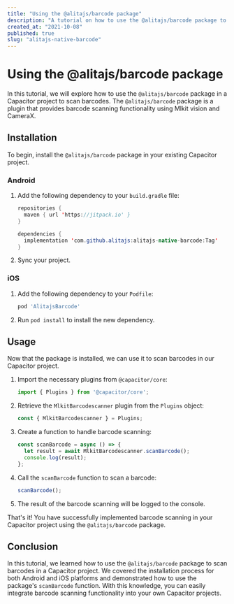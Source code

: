 ```yaml
---
title: "Using the @alitajs/barcode package"
description: "A tutorial on how to use the @alitajs/barcode package to scan barcodes in a Capacitor project"
created_at: "2021-10-08"
published: true
slug: "alitajs-native-barcode"
---
```


# Using the @alitajs/barcode package

In this tutorial, we will explore how to use the `@alitajs/barcode` package in a Capacitor project to scan barcodes. The `@alitajs/barcode` package is a plugin that provides barcode scanning functionality using Mlkit vision and CameraX.

## Installation

To begin, install the `@alitajs/barcode` package in your existing Capacitor project.

### Android

1. Add the following dependency to your `build.gradle` file:

   ```java
   repositories {
     maven { url 'https://jitpack.io' }
   }

   dependencies {
     implementation 'com.github.alitajs:alitajs-native-barcode:Tag'
   }
   ```

2. Sync your project.

### iOS

1. Add the following dependency to your `Podfile`:

   ```ruby
   pod 'AlitajsBarcode'
   ```

2. Run `pod install` to install the new dependency.

## Usage

Now that the package is installed, we can use it to scan barcodes in our Capacitor project.

1. Import the necessary plugins from `@capacitor/core`:

   ```javascript
   import { Plugins } from '@capacitor/core';
   ```

2. Retrieve the `MlkitBarcodescanner` plugin from the `Plugins` object:

   ```javascript
   const { MlkitBarcodescanner } = Plugins;
   ```

3. Create a function to handle barcode scanning:

   ```javascript
   const scanBarcode = async () => {
     let result = await MlkitBarcodescanner.scanBarcode();
     console.log(result);
   };
   ```

4. Call the `scanBarcode` function to scan a barcode:

   ```javascript
   scanBarcode();
   ```

5. The result of the barcode scanning will be logged to the console.

That's it! You have successfully implemented barcode scanning in your Capacitor project using the `@alitajs/barcode` package.

## Conclusion

In this tutorial, we learned how to use the `@alitajs/barcode` package to scan barcodes in a Capacitor project. We covered the installation process for both Android and iOS platforms and demonstrated how to use the package's `scanBarcode` function. With this knowledge, you can easily integrate barcode scanning functionality into your own Capacitor projects.